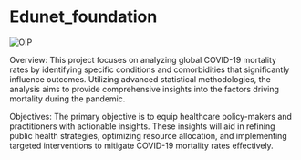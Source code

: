 # Edunet_foundation
![OIP](https://github.com/bigfoot-23/Edunet_foundation/assets/138700644/2c3a9ef9-3591-4ce5-ba98-11c68c1611d5)

Overview:
This project focuses on analyzing global COVID-19 mortality rates by identifying specific conditions and comorbidities that significantly influence outcomes. Utilizing advanced statistical methodologies, the analysis aims to provide comprehensive insights into the factors driving mortality during the pandemic.

Objectives:
The primary objective is to equip healthcare policy-makers and practitioners with actionable insights. These insights will aid in refining public health strategies, optimizing resource allocation, and implementing targeted interventions to mitigate COVID-19 mortality rates effectively.

